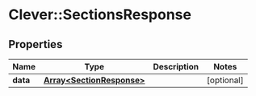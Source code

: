 # Clever::SectionsResponse

## Properties
Name | Type | Description | Notes
------------ | ------------- | ------------- | -------------
**data** | [**Array&lt;SectionResponse&gt;**](SectionResponse.md) |  | [optional] 


